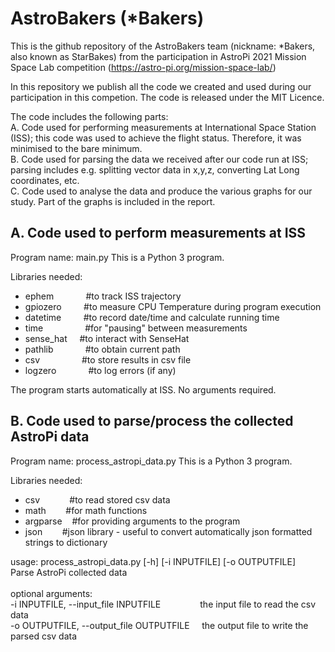 # AstroBakers (*Bakers)
This is the github repository of the AstroBakers team (nickname: *Bakers, also known as StarBakes) from the participation in AstroPi 2021 Mission Space Lab competition (https://astro-pi.org/mission-space-lab/)

In this repository we publish all the code we created and used during our participation in this competion. 
The code is released under the MIT Licence. 

The code includes the following parts:  
A. Code used for performing measurements at International Space Station (ISS); this code was used to achieve the flight status. Therefore, it was minimised to the bare minimum.  
B. Code used for parsing the data we received after our code run at ISS; parsing includes e.g. splitting vector data in x,y,z, converting Lat Long coordinates, etc.   
C. Code used to analyse the data and produce the various graphs for our study. Part of the graphs is included in the report.  

A. Code used to perform measurements at ISS
-------------------------------------------
Program name: main.py
This is a Python 3 program. 

Libraries needed: 
- ephem &nbsp;&nbsp;&nbsp;&nbsp;&nbsp;&nbsp;&nbsp;&nbsp;&nbsp;&nbsp;&nbsp;&nbsp;#to track ISS trajectory
- gpiozero &nbsp;&nbsp;&nbsp;&nbsp;&nbsp;&nbsp;&nbsp;&nbsp;#to measure CPU Temperature during program execution 
- datetime &nbsp;&nbsp;&nbsp;&nbsp;&nbsp;&nbsp;&nbsp;&nbsp;#to record date/time and calculate running time
- time &nbsp;&nbsp;&nbsp;&nbsp;&nbsp;&nbsp;&nbsp;&nbsp;&nbsp;&nbsp;&nbsp;&nbsp;&nbsp;&nbsp;&nbsp;&nbsp;#for "pausing" between measurements
- sense_hat &nbsp;&nbsp;&nbsp;&nbsp;#to interact with SenseHat
- pathlib &nbsp;&nbsp;&nbsp;&nbsp;&nbsp;&nbsp;&nbsp;&nbsp;&nbsp;&nbsp;&nbsp;&nbsp;#to obtain current path
- csv &nbsp;&nbsp;&nbsp;&nbsp;&nbsp;&nbsp;&nbsp;&nbsp;&nbsp;&nbsp;&nbsp;&nbsp;&nbsp;&nbsp;&nbsp;&nbsp;#to store results in csv file 
- logzero &nbsp;&nbsp;&nbsp;&nbsp;&nbsp;&nbsp;&nbsp;&nbsp;&nbsp;&nbsp;&nbsp;&nbsp;#to log errors (if any)

The program starts automatically at ISS. No arguments required. 

B. Code used to parse/process the collected AstroPi data
--------------------------------------------------------
Program name: process_astropi_data.py
This is a Python 3 program.

Libraries needed:
- csv&nbsp;&nbsp;&nbsp;&nbsp;&nbsp;&nbsp;&nbsp;&nbsp;&nbsp;&nbsp;&nbsp;&nbsp;#to read stored csv data
- math&nbsp;&nbsp;&nbsp;&nbsp;&nbsp;&nbsp;&nbsp;&nbsp;#for math functions
- argparse&nbsp;&nbsp;&nbsp;&nbsp;#for providing arguments to the program
- json&nbsp;&nbsp;&nbsp;&nbsp;&nbsp;&nbsp;&nbsp;&nbsp;#json library - useful to convert automatically json formatted strings to dictionary

usage: process_astropi_data.py [-h] [-i INPUTFILE] [-o OUTPUTFILE]
<br /> 
Parse AstroPi collected data<br /> 
<br /> 
optional arguments:<br /> 
  -i INPUTFILE, --input_file INPUTFILE&nbsp;&nbsp;&nbsp;&nbsp;&nbsp;&nbsp;&nbsp;&nbsp;&nbsp;&nbsp;&nbsp;&nbsp;&nbsp;&nbsp;&nbsp;&nbsp;the input file to read the csv data<br /> 
  -o OUTPUTFILE, --output_file OUTPUTFILE&nbsp;&nbsp;&nbsp;&nbsp;&nbsp;the output file to write the parsed csv data

